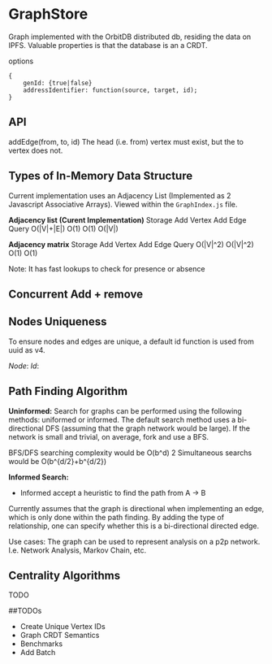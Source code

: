 # GraphStore
Graph implemented with the OrbitDB distributed db, residing the data on IPFS. Valuable properties is that the database is an a CRDT.

options
```
{
	genId: {true|false}
	addressIdentifier: function(source, target, id);
}
```

## API
addEdge(from, to, id)
The head (i.e. from) vertex must exist, but the to vertex does not.

## Types of In-Memory Data Structure
Current implementation uses an Adjacency List (Implemented as 2 Javascript Associative Arrays). Viewed within the `GraphIndex.js` file.

__Adjacency list (Curent Implementation)__
Storage 	Add Vertex  Add Edge  	Query
O(|V|+|E|)  O(1)  		O(1) 	 	O(|V|)

__Adjacency matrix__
Storage 	Add Vertex  Add Edge  	Query
O(|V|^2)  	O(|V|^2)  	O(1)  		O(1)

Note: It has fast lookups to check for presence or absence

## Concurrent Add + remove


## Nodes Uniqueness
To ensure nodes and edges are unique, a default id function is used from uuid as v4.

_Node_:
_Id_:

## Path Finding Algorithm
__Uninformed:__
Search for graphs can be performed using the following methods: uniformed or informed. The default search method uses a bi-directional DFS (assuming that the graph network would be large). If the network is small and trivial, on average, fork and use a BFS.

BFS/DFS searching complexity would be O(b^d)
2 Simultaneous searchs would be O(b^{d/2}+b^{d/2})

__Informed Search:__
* Informed  accept a heuristic to find the path from A -> B

Currently assumes that the graph is directional when implementing an edge, which is only done within the path finding. By adding the type of relationship, one can specify whether this is a bi-directional directed edge.

Use cases:
The graph can be used to represent analysis on a p2p network. I.e. Network Analysis, Markov Chain, etc.

## Centrality Algorithms
TODO

##TODOs
* Create Unique Vertex IDs
* Graph CRDT Semantics
* Benchmarks
* Add Batch


